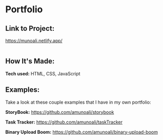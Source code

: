 
# Portfolio

## Link to Project:
https://munoali.netlify.app/


<img src="https://res.cloudinary.com/amunoali/image/upload/v1671643961/portfolio_hedaak.gif" alt=""> 



## How It's Made:

**Tech used:** HTML, CSS, JavaScript



## Examples:
Take a look at these couple examples that I have in my own portfolio:

**StoryBook:** https://github.com/amunoali/storybook

**Task Tracker:** https://github.com/amunoali/taskTracker

**Binary Upload Boom:** https://github.com/amunoali/binary-upload-boom


